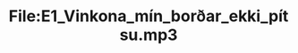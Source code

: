 ---
title: File:E1_Vinkona_mín_borðar_ekki_pítsu.mp3
recording of: Vinkona mín borðar ekki pítsu.
reading speed: slow
speaker: E
license: CC0
---
